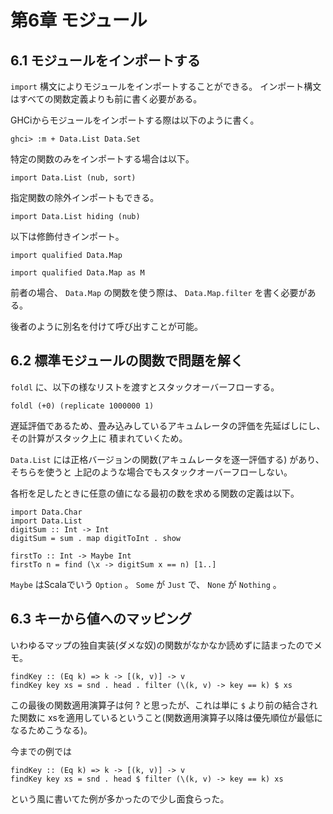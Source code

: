 # 第6章 モジュール

## 6.1 モジュールをインポートする

```import``` 構文によりモジュールをインポートすることができる。
インポート構文はすべての関数定義よりも前に書く必要がある。

GHCiからモジュールをインポートする際は以下のように書く。

```
ghci> :m + Data.List Data.Set
```

特定の関数のみをインポートする場合は以下。

```
import Data.List (nub, sort)
```

指定関数の除外インポートもできる。

```
import Data.List hiding (nub)
```

以下は修飾付きインポート。

```
import qualified Data.Map

import qualified Data.Map as M
```

前者の場合、 ```Data.Map``` の関数を使う際は、 ```Data.Map.filter``` を書く必要がある。

後者のように別名を付けて呼び出すことが可能。


## 6.2 標準モジュールの関数で問題を解く

```foldl``` に、以下の様なリストを渡すとスタックオーバーフローする。

```
foldl (+0) (replicate 1000000 1)
```

遅延評価であるため、畳み込みしているアキュムレータの評価を先延ばしにし、その計算がスタック上に
積まれていくため。

```Data.List``` には正格バージョンの関数(アキュムレータを逐一評価する) があり、そちらを使うと
上記のような場合でもスタックオーバーフローしない。

各桁を足したときに任意の値になる最初の数を求める関数の定義は以下。

```
import Data.Char
import Data.List
digitSum :: Int -> Int
digitSum = sum . map digitToInt . show

firstTo :: Int -> Maybe Int
firstTo n = find (\x -> digitSum x == n) [1..]
```

```Maybe``` はScalaでいう ```Option``` 。
```Some``` が ```Just``` で、 ```None``` が ```Nothing``` 。

## 6.3 キーから値へのマッピング

いわゆるマップの独自実装(ダメな奴)の関数がなかなか読めずに詰まったのでメモ。

```
findKey :: (Eq k) => k -> [(k, v)] -> v
findKey key xs = snd . head . filter (\(k, v) -> key == k) $ xs
```

この最後の関数適用演算子は何 ? と思ったが、これは単に ```$``` より前の結合された関数に
xsを適用しているということ(関数適用演算子以降は優先順位が最低になるためこうなる)。

今までの例では

```
findKey :: (Eq k) => k -> [(k, v)] -> v
findKey key xs = snd . head $ filter (\(k, v) -> key == k) xs
```

という風に書いてた例が多かったので少し面食らった。

